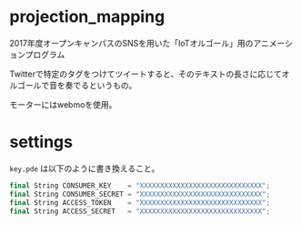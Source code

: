 # projection_mapping

2017年度オープンキャンパスのSNSを用いた「IoTオルゴール」用のアニメーションプログラム

Twitterで特定のタグをつけてツイートすると、そのテキストの長さに応じてオルゴールで音を奏でるというもの。

モーターにはwebmoを使用。

# settings

`key.pde` は以下のように書き換えること。

```java:key.pde
final String CONSUMER_KEY    = "XXXXXXXXXXXXXXXXXXXXXXXXXXXXXX";
final String CONSUMER_SECRET = "XXXXXXXXXXXXXXXXXXXXXXXXXXXXXX";
final String ACCESS_TOKEN    = "XXXXXXXXXXXXXXXXXXXXXXXXXXXXXX";
final String ACCESS_SECRET   = "XXXXXXXXXXXXXXXXXXXXXXXXXXXXXX";
```
